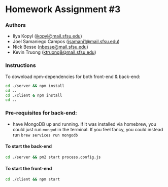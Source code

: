 # Homework Assignment #3

### Authors
* Ilya Kopyl (ikopyl@mail.sfsu.edu)
* Joel Samaniego Campos (jsamani1@mail.sfsu.edu)
* Nick Besse (nbesse@mail.sfsu.edu)
* Kevin Truong (ktruong8@mail.sfsu.edu)

### Instructions

To download npm-dependencies for both front-end & back-end:

```bash
cd ./server && npm install
cd ..
cd ./client & npm install
cd ..
```

### Pre-requisites for back-end:

* have MongoDB up and running. If it was installed via homebrew, you could just run `mongod` in the terminal. If you feel fancy, you could instead run `brew services run mongodb`


#### To start the back-end

```bash
cd ./server && pm2 start process.config.js
```

#### To start the front-end

```bash
cd ./client && npm start
```
